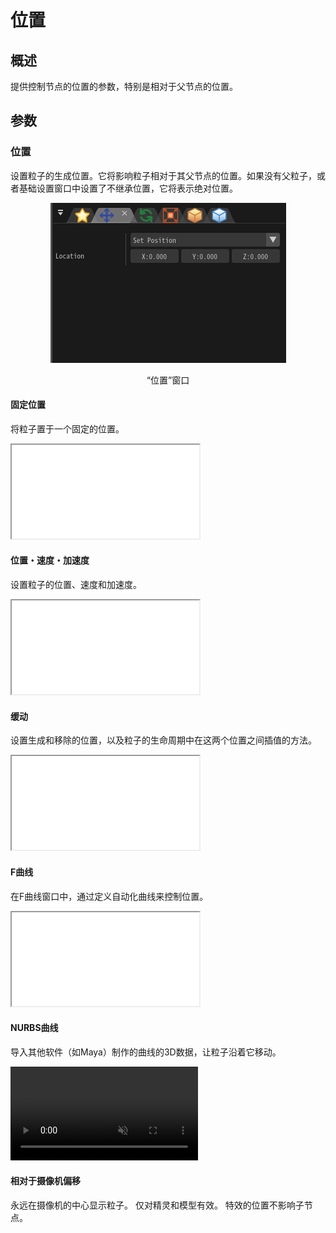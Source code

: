 ﻿# 位置

## 概述

提供控制节点的位置的参数，特别是相对于父节点的位置。

## 参数

### 位置

设置粒子的生成位置。它将影响粒子相对于其父节点的位置。如果没有父粒子，或者基础设置窗口中设置了不继承位置，它将表示绝对位置。

<div align="center">
<img src="../../img/Tutorial/02_position_en.png">
<p>“位置”窗口</p>
</div>

#### 固定位置

将粒子置于一个固定的位置。
<iframe src='../../Effects/viewer_en.html#References/Position/setposition.efkefc' class='effect'></iframe>



#### 位置・速度・加速度

设置粒子的位置、速度和加速度。
<iframe src='../../Effects/viewer_en.html#References/Position/movingposition.efkefc' class='effect'></iframe>

#### 缓动

设置生成和移除的位置，以及粒子的生命周期中在这两个位置之间插值的方法。
<iframe src='../../Effects/viewer_en.html#References/Position/easing.efkefc' class='effect'></iframe>

#### F曲线

在F曲线窗口中，通过定义自动化曲线来控制位置。
<iframe src='../../Effects/viewer_en.html#References/Position/f_curve.efkefc' class='effect'></iframe>

#### NURBS曲线

导入其他软件（如Maya）制作的曲线的3D数据，让粒子沿着它移动。

<div class="video_center"><video autoplay loop="true" muted="true" src="../../movies/Reference/Location/NURBS-Curve.mp4"/></div>

#### 相对于摄像机偏移

永远在摄像机的中心显示粒子。
仅对精灵和模型有效。
特效的位置不影响子节点。

